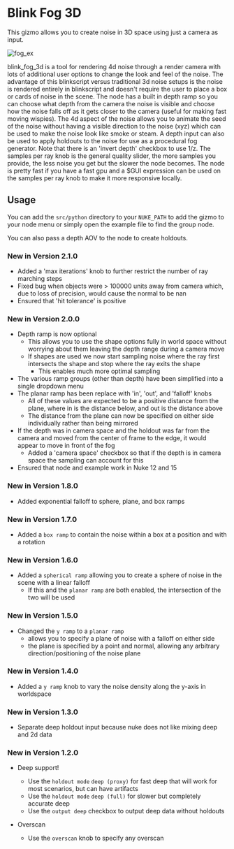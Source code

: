 # Blink Fog 3D

This gizmo allows you to create noise in 3D space using just a camera as input.

![fog_ex](https://github.com/obulka/blink_fog_3d/assets/21975584/aeeb19b2-c347-47d2-9d7d-919786fe870c)

blink_fog_3d is a tool for rendering 4d noise through a render camera with lots of additional user options to change the look and feel of the noise. The advantage of this blinkscript versus traditional 3d noise setups is the noise is rendered entirely in blinkscript and doesn't require the user to place a box or cards of noise in the scene. The node has a built in depth ramp so you can choose what depth from the camera the noise is visible and choose how the noise falls off as it gets closer to the camera (useful for making fast moving wispies). The 4d aspect of the noise allows you to animate the seed of the noise without having a visible direction to the noise (xyz) which can be used to make the noise look like smoke or steam. A depth input can also be used to apply holdouts to the noise for use as a procedural fog generator. Note that there is an 'invert depth' checkbox to use 1/z. The samples per ray knob is the general quality slider, the more samples you provide, the less noise you get but the slower the node becomes. The node is pretty fast if you have a fast gpu and a $GUI expression can be used on the samples per ray knob to make it more responsive locally.

## Usage

You can add the `src/python` directory to your `NUKE_PATH` to add the gizmo to your node menu or simply open the example file to find the group node.

You can also pass a depth AOV to the node to create holdouts.

### New in Version 2.1.0

- Added a 'max iterations' knob to further restrict the number of ray marching steps
- Fixed bug when objects were > 100000 units away from camera which, due to loss of precision, would cause the normal to be nan
- Ensured that 'hit tolerance' is positive

### New in Version 2.0.0

- Depth ramp is now optional
  - This allows you to use the shape options fully in world space without worrying about them leaving the depth range during a camera move
  - If shapes are used we now start sampling noise where the ray first intersects the shape and stop where the ray exits the shape
    - This enables much more optimal sampling
- The various ramp groups (other than depth) have been simplified into a single dropdown menu
- The planar ramp has been replace with 'in', 'out', and 'falloff' knobs
  - All of these values are expected to be a positive distance from the plane, where in is the distance below, and out is the distance above
  - The distance from the plane can now be specified on either side individually rather than being mirrored
- If the depth was in camera space and the holdout was far from the camera and moved from the center of frame to the edge, it would appear to move in front of the fog
  - Added a 'camera space' checkbox so that if the depth is in camera space the sampling can account for this
- Ensured that node and example work in Nuke 12 and 15

### New in Version 1.8.0

- Added exponential falloff to sphere, plane, and box ramps

### New in Version 1.7.0

- Added a `box ramp` to contain the noise within a box at a position and with a rotation

### New in Version 1.6.0

- Added a `spherical ramp` allowing you to create a sphere of noise in the scene with a linear falloff
  - If this and the `planar ramp` are both enabled, the intersection of the two will be used

### New in Version 1.5.0

- Changed the `y ramp` to a `planar ramp`
  - allows you to specify a plane of noise with a falloff on either side
  - the plane is specified by a point and normal, allowing any arbitrary direction/positioning of the noise plane

### New in Version 1.4.0

- Added a `y ramp` knob to vary the noise density along the y-axis in worldspace

### New in Version 1.3.0

- Separate deep holdout input because nuke does not like mixing deep and 2d data

### New in Version 1.2.0

- Deep support!
  - Use the `holdout mode` `deep (proxy)` for fast deep that will work for most scenarios, but can have artifacts
  - Use the `holdout mode` `deep (full)` for slower but completely accurate deep
  - Use the `output deep` checkbox to output deep data without holdouts
 
- Overscan
  - Use the `overscan` knob to specify any overscan
